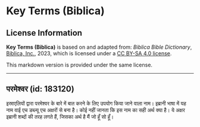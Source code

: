 # Key Terms (Biblica)

## License Information

**Key Terms (Biblica)** is based on and adapted from: _Biblica Bible Dictionary_, [Biblica, Inc.](https://www.biblica.com/), 2023, which is licensed under a [CC BY-SA 4.0 license](https://creativecommons.org/licenses/by-sa/4.0/legalcode.en).

This markdown version is provided under the same license.



--------------------------------

## परमेश्वर (id: 183120)

इस्राएलियों द्वारा परमेश्वर के बारे में बात करने के लिए उपयोग किया जाने वाला नाम। इब्रानी भाषा में यह नाम वाई एच डब्ल्यू एच अक्षरों से बना है। कोई नहीं जानता कि इस नाम का सही अर्थ क्या है। ये अक्षर इब्रानी शब्दों की तरह लगते हैं, जिसका अर्थ है मैं जो हूँ सो हूँ।


